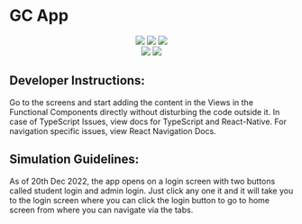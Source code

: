 # GC App
<p align="center">
  <img src="http://ForTheBadge.com/images/badges/built-with-love.svg"> <img src="http://ForTheBadge.com/images/badges/built-by-developers.svg"> 
  <img src="http://ForTheBadge.com/images/badges/built-with-swag.svg">
  <br>
  <img src="https://img.shields.io/badge/React_Native-20232A?style=for-the-badge&logo=react&logoColor=61DAFB"> <img src="https://img.shields.io/badge/TypeScript-007ACC?style=for-the-badge&logo=typescript&logoColor=white">
</p>

## Developer Instructions:

Go to the screens and start adding the content in the Views in the Functional Components directly without disturbing the code outside it. In case of TypeScript Issues, view docs for TypeScript and React-Native. For navigation specific issues, view React Navigation Docs.

## Simulation Guidelines:

As of 20th Dec 2022, the app opens on a login screen with two buttons called student login and admin login. Just click any one it and it will take you to the login screen where you can click the login button to go to home screen from where you can navigate via the tabs.

